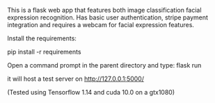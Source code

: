 This is a flask web app that features both image classification  facial expression recognition. Has basic user authentication, stripe payment integration and requires a webcam for facial expression features. 

Install the requirements:

pip install -r requirements

Open a command prompt in the parent directory and type:
flask run

it will host a test server on http://127.0.0.1:5000/

(Tested using Tensorflow 1.14 and cuda 10.0  on a gtx1080)

